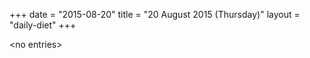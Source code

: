 +++
date = "2015-08-20"
title = "20 August 2015 (Thursday)"
layout = "daily-diet"
+++

<p>&lt;no entries&gt;</p>